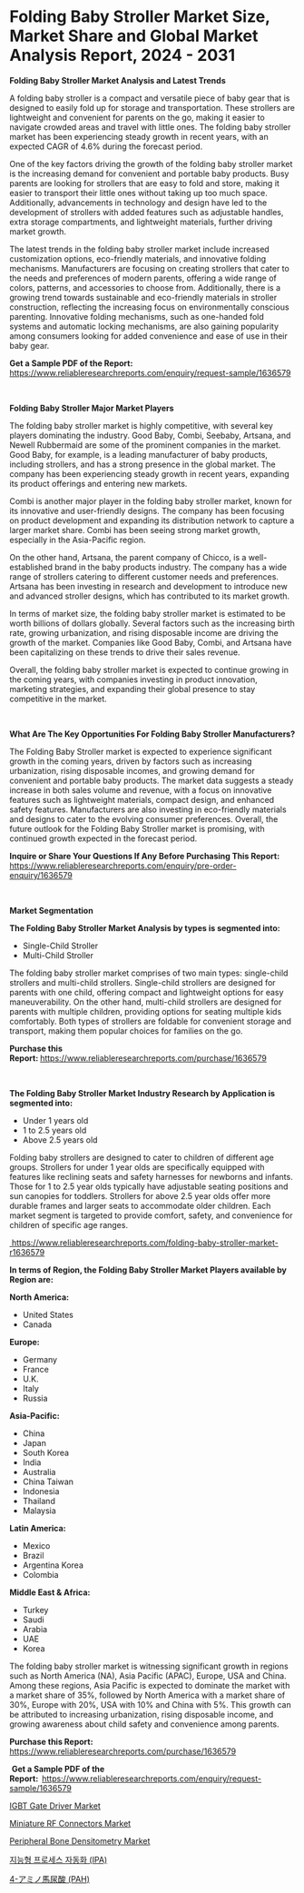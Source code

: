 <p><h1>Folding Baby Stroller Market Size, Market Share and Global Market Analysis Report, 2024 - 2031</h1></p><p><strong>Folding Baby Stroller Market Analysis and Latest Trends</strong></p>
<p><p>A folding baby stroller is a compact and versatile piece of baby gear that is designed to easily fold up for storage and transportation. These strollers are lightweight and convenient for parents on the go, making it easier to navigate crowded areas and travel with little ones. The folding baby stroller market has been experiencing steady growth in recent years, with an expected CAGR of 4.6% during the forecast period.</p><p>One of the key factors driving the growth of the folding baby stroller market is the increasing demand for convenient and portable baby products. Busy parents are looking for strollers that are easy to fold and store, making it easier to transport their little ones without taking up too much space. Additionally, advancements in technology and design have led to the development of strollers with added features such as adjustable handles, extra storage compartments, and lightweight materials, further driving market growth.</p><p>The latest trends in the folding baby stroller market include increased customization options, eco-friendly materials, and innovative folding mechanisms. Manufacturers are focusing on creating strollers that cater to the needs and preferences of modern parents, offering a wide range of colors, patterns, and accessories to choose from. Additionally, there is a growing trend towards sustainable and eco-friendly materials in stroller construction, reflecting the increasing focus on environmentally conscious parenting. Innovative folding mechanisms, such as one-handed fold systems and automatic locking mechanisms, are also gaining popularity among consumers looking for added convenience and ease of use in their baby gear.</p></p>
<p><strong>Get a Sample PDF of the Report:&nbsp;</strong> <a href="https://www.reliableresearchreports.com/enquiry/request-sample/1636579">https://www.reliableresearchreports.com/enquiry/request-sample/1636579</a></p>
<p>&nbsp;</p>
<p><strong>Folding Baby Stroller Major Market Players</strong></p>
<p><p>The folding baby stroller market is highly competitive, with several key players dominating the industry. Good Baby, Combi, Seebaby, Artsana, and Newell Rubbermaid are some of the prominent companies in the market. Good Baby, for example, is a leading manufacturer of baby products, including strollers, and has a strong presence in the global market. The company has been experiencing steady growth in recent years, expanding its product offerings and entering new markets.</p><p>Combi is another major player in the folding baby stroller market, known for its innovative and user-friendly designs. The company has been focusing on product development and expanding its distribution network to capture a larger market share. Combi has been seeing strong market growth, especially in the Asia-Pacific region.</p><p>On the other hand, Artsana, the parent company of Chicco, is a well-established brand in the baby products industry. The company has a wide range of strollers catering to different customer needs and preferences. Artsana has been investing in research and development to introduce new and advanced stroller designs, which has contributed to its market growth.</p><p>In terms of market size, the folding baby stroller market is estimated to be worth billions of dollars globally. Several factors such as the increasing birth rate, growing urbanization, and rising disposable income are driving the growth of the market. Companies like Good Baby, Combi, and Artsana have been capitalizing on these trends to drive their sales revenue.</p><p>Overall, the folding baby stroller market is expected to continue growing in the coming years, with companies investing in product innovation, marketing strategies, and expanding their global presence to stay competitive in the market.</p></p>
<p>&nbsp;</p>
<p><strong>What Are The Key Opportunities For Folding Baby Stroller Manufacturers?</strong></p>
<p><p>The Folding Baby Stroller market is expected to experience significant growth in the coming years, driven by factors such as increasing urbanization, rising disposable incomes, and growing demand for convenient and portable baby products. The market data suggests a steady increase in both sales volume and revenue, with a focus on innovative features such as lightweight materials, compact design, and enhanced safety features. Manufacturers are also investing in eco-friendly materials and designs to cater to the evolving consumer preferences. Overall, the future outlook for the Folding Baby Stroller market is promising, with continued growth expected in the forecast period.</p></p>
<p><strong>Inquire or Share Your Questions If Any Before Purchasing This Report:</strong> <a href="https://www.reliableresearchreports.com/enquiry/pre-order-enquiry/1636579">https://www.reliableresearchreports.com/enquiry/pre-order-enquiry/1636579</a></p>
<p>&nbsp;</p>
<p><strong>Market Segmentation</strong></p>
<p><strong>The Folding Baby Stroller Market Analysis by types is segmented into:</strong></p>
<p><ul><li>Single-Child Stroller</li><li>Multi-Child Stroller</li></ul></p>
<p><p>The folding baby stroller market comprises of two main types: single-child strollers and multi-child strollers. Single-child strollers are designed for parents with one child, offering compact and lightweight options for easy maneuverability. On the other hand, multi-child strollers are designed for parents with multiple children, providing options for seating multiple kids comfortably. Both types of strollers are foldable for convenient storage and transport, making them popular choices for families on the go.</p></p>
<p><strong>Purchase this Report:&nbsp;</strong><a href="https://www.reliableresearchreports.com/purchase/1636579">https://www.reliableresearchreports.com/purchase/1636579</a></p>
<p>&nbsp;</p>
<p><strong>The Folding Baby Stroller Market Industry Research by Application is segmented into:</strong></p>
<p><ul><li>Under 1 years old</li><li>1 to 2.5 years old</li><li>Above 2.5 years old</li></ul></p>
<p><p>Folding baby strollers are designed to cater to children of different age groups. Strollers for under 1 year olds are specifically equipped with features like reclining seats and safety harnesses for newborns and infants. Those for 1 to 2.5 year olds typically have adjustable seating positions and sun canopies for toddlers. Strollers for above 2.5 year olds offer more durable frames and larger seats to accommodate older children. Each market segment is targeted to provide comfort, safety, and convenience for children of specific age ranges.</p></p>
<p><a href="https://www.reliableresearchreports.com/folding-baby-stroller-market-r1636579">&nbsp;https://www.reliableresearchreports.com/folding-baby-stroller-market-r1636579</a></p>
<p><strong>In terms of Region, the Folding Baby Stroller Market Players available by Region are:</strong></p>
<p>
    <p> <strong> North America: </strong>
        <ul>
            <li>United States</li>
            <li>Canada</li>
        </ul>
        </p> 
    <p> <strong> Europe: </strong>
        <ul>
            <li>Germany</li>
            <li>France</li>
            <li>U.K.</li>
            <li>Italy</li>
            <li>Russia</li>
        </ul>
        </p> 
    <p> <strong> Asia-Pacific: </strong>
        <ul>
            <li>China</li>
            <li>Japan</li>
            <li>South Korea</li>
            <li>India</li>
            <li>Australia</li>
            <li>China Taiwan</li>
            <li>Indonesia</li>
            <li>Thailand</li>
            <li>Malaysia</li>
        </ul>
        </p> 
    <p> <strong> Latin America: </strong>
        <ul>
            <li>Mexico</li>
            <li>Brazil</li>
            <li>Argentina Korea</li>
            <li>Colombia</li>
        </ul>
        </p> 
    <p> <strong> Middle East & Africa: </strong>
        <ul>
            <li>Turkey</li>
            <li>Saudi</li>
            <li>Arabia</li>
            <li>UAE</li>
            <li>Korea</li>
        </ul>
    </p>
    </p>
<p><p>The folding baby stroller market is witnessing significant growth in regions such as North America (NA), Asia Pacific (APAC), Europe, USA and China. Among these regions, Asia Pacific is expected to dominate the market with a market share of 35%, followed by North America with a market share of 30%, Europe with 20%, USA with 10% and China with 5%. This growth can be attributed to increasing urbanization, rising disposable income, and growing awareness about child safety and convenience among parents.</p></p>
<p><strong>Purchase this Report: </strong><a href="https://www.reliableresearchreports.com/purchase/1636579">https://www.reliableresearchreports.com/purchase/1636579</a></p>
<p>&nbsp;<strong>Get a Sample PDF of the Report:&nbsp;&nbsp;</strong><a href="https://www.reliableresearchreports.com/enquiry/request-sample/1636579">https://www.reliableresearchreports.com/enquiry/request-sample/1636579</a></p>
<p><strong></strong></p>
<p><p><a href="https://issuu.com/reportprime-2/docs/igbt-gate-driver-market-size-2030.pptx">IGBT Gate Driver Market</a></p><p><a href="https://issuu.com/reportprime-2/docs/miniature-rf-connectors-market-size-2030.pptx">Miniature RF Connectors Market</a></p><p><a href="https://github.com/johnbach50/Market-Research-Report-List-3/blob/main/peripheral-bone-densitometry-market.md">Peripheral Bone Densitometry Market</a></p><p><a href="https://github.com/mpodehpw07370073/Market-Research-Report-List-2/blob/main/225926884086.md">지능형 프로세스 자동화 (IPA)</a></p><p><a href="https://github.com/CloydAbbott2023/Market-Research-Report-List-1/blob/main/564882192405.md">4-アミノ馬尿酸 (PAH)</a></p></p>